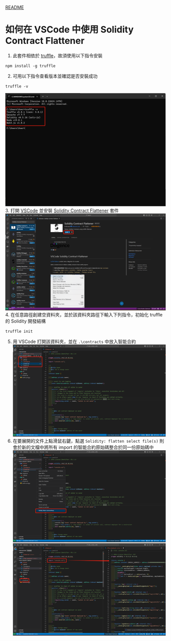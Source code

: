 [README](..\README.md)

# 如何在 VSCode 中使用 Solidity Contract Flattener

1. 此套件相依於 [truffle](https://www.npmjs.com/package/truffle)，故須使用以下指令安裝
```
npm install -g truffle
```
2. 可用以下指令查看版本並確認是否安裝成功
```
truffle -v
```
![](2023-03-29-18-53-59.png)
3. 打開 [VSCode](https://code.visualstudio.com/download) 並安裝 [Solidity Contract Flattener](https://marketplace.visualstudio.com/items?itemName=tintinweb.vscode-solidity-flattener) 套件
![](2023-03-29-18-56-52.png)
4. 在任意路徑創建空資料夾，並於該資料夾路徑下輸入下列指令，初始化 truffle 的 Solidity 開發結構
```
truffle init
```
5. 用 VSCode 打開該資料夾，並在 `.\contracts` 中放入智能合約
![](2023-03-29-19-00-35.png)
6. 在要展開的文件上點滑鼠右鍵，點選 `Solidity: flatten select file(s)` 則會於新的文檔中將所有 import 的智能合約原始碼整合於同一份原始碼中
![](2023-03-29-19-01-39.png)
![](2023-03-29-19-04-13.png)